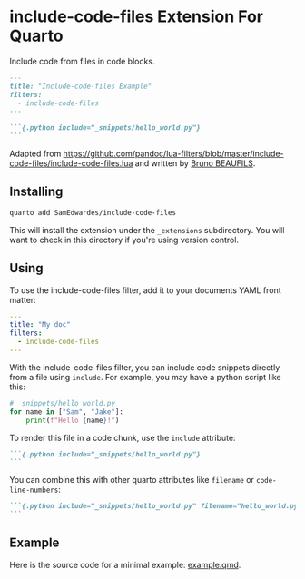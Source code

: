# include-code-files Extension For Quarto

Include code from files in code blocks.

``````markdown
---
title: "Include-code-files Example"
filters:
  - include-code-files
---

```{.python include="_snippets/hello_world.py"}
```
``````

Adapted from <https://github.com/pandoc/lua-filters/blob/master/include-code-files/include-code-files.lua> and written by [Bruno BEAUFILS](https://github.com/b3).


## Installing

```bash
quarto add SamEdwardes/include-code-files
```

This will install the extension under the `_extensions` subdirectory. You will want to check in this directory if you're using version control.

## Using

To use the include-code-files filter, add it to your documents YAML front matter:

```yaml
---
title: "My doc"
filters:
  - include-code-files
---
```

With the include-code-files filter, you can include code snippets directly from a file using `include`. For example, you may have a python script like this:

```python
# _snippets/hello_world.py
for name in ["Sam", "Jake"]:
    print(f"Hello {name}!")
```

To render this file in a code chunk, use the `include` attribute:

``````markdown
```{.python include="_snippets/hello_world.py"}
```
``````

You can combine this with other quarto attributes like `filename` or `code-line-numbers`:

``````markdown
```{.python include="_snippets/hello_world.py" filename="hello_world.py" code-line-numbers="true"}
```
``````

## Example

Here is the source code for a minimal example: [example.qmd](example.qmd).

